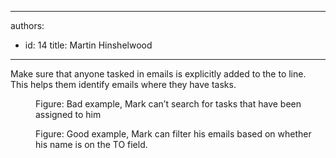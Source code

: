 

---
authors:
  - id: 14
    title: Martin Hinshelwood
---




<span class='intro'> Make sure that anyone tasked in emails is explicitly added to the to line. This helps them identify emails where they have tasks.
<br> </span>

<dl class="badImage"><dt><img src="/PublishingImages/SearchTask.jpg" alt="" /></dt><dd>Figure&#58; Bad example, Mark can’t search for tasks that have been assigned to him</dd></dl><dl class="goodImage"><dt><img src="/PublishingImages/FilterEmail.jpg" alt="" /></dt><dd>Figure&#58; Good example, Mark can filter his emails based on whether his name is on the TO field.</dd> <br></dl>


